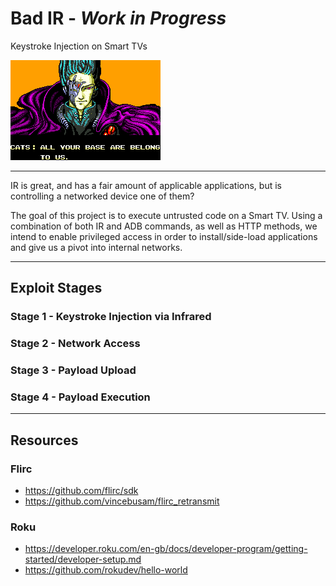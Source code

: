 # Bad IR - *Work in Progress*
Keystroke Injection on Smart TVs

![](assets/background.png)


---


IR is great, and has a fair amount of applicable applications, but is controlling a networked device one of them?

The goal of this project is to execute untrusted code on a Smart TV. Using a combination of both IR and ADB commands, as well as HTTP methods, we intend to enable privileged access in order to install/side-load applications and give us a pivot into internal networks.

---

## Exploit Stages

### Stage 1 - Keystroke Injection via Infrared

### Stage 2 - Network Access

### Stage 3 - Payload Upload

### Stage 4 - Payload Execution

---

## Resources
### Flirc
  - https://github.com/flirc/sdk
  - https://github.com/vincebusam/flirc_retransmit

### Roku
  - https://developer.roku.com/en-gb/docs/developer-program/getting-started/developer-setup.md
  - https://github.com/rokudev/hello-world

